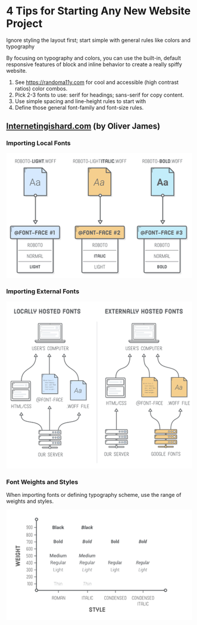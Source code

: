 # 4 Tips for Starting Any New Website Project

Ignore styling the layout first; start simple with general rules like colors and typography

By focusing on typography and colors, you can use the built-in, default responsive features of block and inline behavior to create a really spiffy website.

1. See https://randoma11y.com for cool and accessible (high contrast ratios) color combos.
2. Pick 2-3 fonts to use: serif for headings; sans-serif for copy content.
3. Use simple spacing and line-height rules to start with
4. Define those general font-family and font-size rules.

## [Internetingishard.com](https://www.internetingishard.com/html-and-css/web-typography/) (by Oliver James)

### Importing Local Fonts

<img src="assets/images/iih-at-font-face-multiple-faces.png"
     style="max-width:500px" />

### Importing External Fonts

<img src="assets/images/iih-locally-vs-externally-hosted-fonts.png"
     style="max-width:500px" />

### Font Weights and Styles

When importing fonts or defining typography scheme, use the range of weights and styles.

<img src="assets/images/iih-font-weights-and-styles.png"
     style="max-width:500px" />